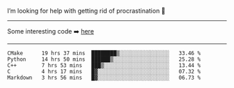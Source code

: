 I’m looking for help with getting rid of procrastination 🤔

-----

Some interesting code :arrow_right: [here](https://github.com/zhen8838/playground)

-----

<!--START_SECTION:waka-->
```text
CMake      19 hrs 37 mins  ████████▒░░░░░░░░░░░░░░░░   33.46 % 
Python     14 hrs 50 mins  ██████▒░░░░░░░░░░░░░░░░░░   25.28 % 
C++        7 hrs 53 mins   ███▒░░░░░░░░░░░░░░░░░░░░░   13.44 % 
C          4 hrs 17 mins   █▓░░░░░░░░░░░░░░░░░░░░░░░   07.32 % 
Markdown   3 hrs 56 mins   █▓░░░░░░░░░░░░░░░░░░░░░░░   06.73 % 
```
<!--END_SECTION:waka-->

<!--
**zhen8838/zhen8838** is a ✨ _special_ ✨ repository because its `README.md` (this file) appears on your GitHub profile.

Here are some ideas to get you started:

- 🔭 I’m currently working on ...
- 🌱 I’m currently learning ...
- 👯 I’m looking to collaborate on ...
 ...
- 💬 Ask me about ...
- 📫 How to reach me: ...
- 😄 Pronouns: ...
- ⚡ Fun fact: ...
-->
